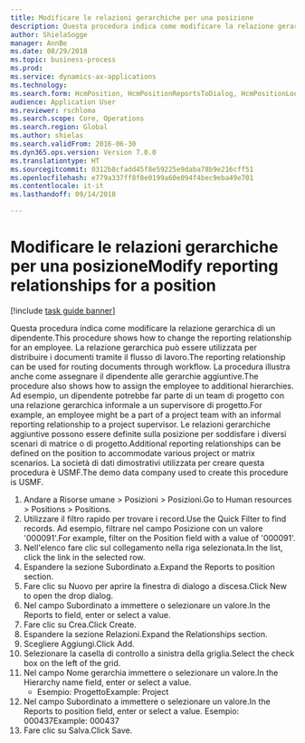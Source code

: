 ```yaml
--- 
title: Modificare le relazioni gerarchiche per una posizione
description: Questa procedura indica come modificare la relazione gerarchica di un dipendente.
author: ShielaSogge
manager: AnnBe
ms.date: 08/29/2018
ms.topic: business-process
ms.prod: 
ms.service: dynamics-ax-applications
ms.technology: 
ms.search.form: HcmPosition, HcmPositionReportsToDialog, HcmPositionLookup
audience: Application User
ms.reviewer: rschloma
ms.search.scope: Core, Operations
ms.search.region: Global
ms.author: shielas
ms.search.validFrom: 2016-06-30
ms.dyn365.ops.version: Version 7.0.0
ms.translationtype: HT
ms.sourcegitcommit: 0312b8cfadd45f8e59225e9daba78b9e216cff51
ms.openlocfilehash: e779a337ff8f8e0199a60e094f4bec9eba49e701
ms.contentlocale: it-it
ms.lasthandoff: 09/14/2018

---
```

# <a name="modify-reporting-relationships-for-a-position"></a><span data-ttu-id="e5ed7-103">Modificare le relazioni gerarchiche per una posizione</span><span class="sxs-lookup"><span data-stu-id="e5ed7-103">Modify reporting relationships for a position</span></span>

[!include [task guide banner](../../includes/task-guide-banner.md)]

<span data-ttu-id="e5ed7-104">Questa procedura indica come modificare la relazione gerarchica di un dipendente.</span><span class="sxs-lookup"><span data-stu-id="e5ed7-104">This procedure shows how to change the reporting relationship for an employee.</span></span> <span data-ttu-id="e5ed7-105">La relazione gerarchica può essere utilizzata per distribuire i documenti tramite il flusso di lavoro.</span><span class="sxs-lookup"><span data-stu-id="e5ed7-105">The reporting relationship can be used for routing documents through workflow.</span></span> <span data-ttu-id="e5ed7-106">La procedura illustra anche come assegnare il dipendente alle gerarchie aggiuntive.</span><span class="sxs-lookup"><span data-stu-id="e5ed7-106">The procedure also shows how to assign the employee to additional hierarchies.</span></span> <span data-ttu-id="e5ed7-107">Ad esempio, un dipendente potrebbe far parte di un team di progetto con una relazione gerarchica informale a un supervisore di progetto.</span><span class="sxs-lookup"><span data-stu-id="e5ed7-107">For example, an employee might be a part of a project team with an informal reporting relationship to a project supervisor.</span></span> <span data-ttu-id="e5ed7-108">Le relazioni gerarchiche aggiuntive possono essere definite sulla posizione per soddisfare i diversi scenari di matrice o di progetto.</span><span class="sxs-lookup"><span data-stu-id="e5ed7-108">Additional reporting relationships can be defined on the position to accommodate various project or matrix scenarios.</span></span> <span data-ttu-id="e5ed7-109">La società di dati dimostrativi utilizzata per creare questa procedura è USMF.</span><span class="sxs-lookup"><span data-stu-id="e5ed7-109">The demo data company used to create this procedure is USMF.</span></span>

1. <span data-ttu-id="e5ed7-110">Andare a Risorse umane > Posizioni > Posizioni.</span><span class="sxs-lookup"><span data-stu-id="e5ed7-110">Go to Human resources > Positions > Positions.</span></span>
2. <span data-ttu-id="e5ed7-111">Utilizzare il filtro rapido per trovare i record.</span><span class="sxs-lookup"><span data-stu-id="e5ed7-111">Use the Quick Filter to find records.</span></span> <span data-ttu-id="e5ed7-112">Ad esempio, filtrare nel campo Posizione con un valore '000091'.</span><span class="sxs-lookup"><span data-stu-id="e5ed7-112">For example, filter on the Position field with a value of '000091'.</span></span>
3. <span data-ttu-id="e5ed7-113">Nell'elenco fare clic sul collegamento nella riga selezionata.</span><span class="sxs-lookup"><span data-stu-id="e5ed7-113">In the list, click the link in the selected row.</span></span>
4. <span data-ttu-id="e5ed7-114">Espandere la sezione Subordinato a.</span><span class="sxs-lookup"><span data-stu-id="e5ed7-114">Expand the Reports to position section.</span></span>
5. <span data-ttu-id="e5ed7-115">Fare clic su Nuovo per aprire la finestra di dialogo a discesa.</span><span class="sxs-lookup"><span data-stu-id="e5ed7-115">Click New to open the drop dialog.</span></span>
6. <span data-ttu-id="e5ed7-116">Nel campo Subordinato a immettere o selezionare un valore.</span><span class="sxs-lookup"><span data-stu-id="e5ed7-116">In the Reports to field, enter or select a value.</span></span>
7. <span data-ttu-id="e5ed7-117">Fare clic su Crea.</span><span class="sxs-lookup"><span data-stu-id="e5ed7-117">Click Create.</span></span>
8. <span data-ttu-id="e5ed7-118">Espandere la sezione Relazioni.</span><span class="sxs-lookup"><span data-stu-id="e5ed7-118">Expand the Relationships section.</span></span>
9. <span data-ttu-id="e5ed7-119">Scegliere Aggiungi.</span><span class="sxs-lookup"><span data-stu-id="e5ed7-119">Click Add.</span></span>
10. <span data-ttu-id="e5ed7-120">Selezionare la casella di controllo a sinistra della griglia.</span><span class="sxs-lookup"><span data-stu-id="e5ed7-120">Select the check box on the left of the grid.</span></span>
11. <span data-ttu-id="e5ed7-121">Nel campo Nome gerarchia immettere o selezionare un valore.</span><span class="sxs-lookup"><span data-stu-id="e5ed7-121">In the Hierarchy name field, enter or select a value.</span></span>
    * <span data-ttu-id="e5ed7-122">Esempio: Progetto</span><span class="sxs-lookup"><span data-stu-id="e5ed7-122">Example: Project</span></span>  
12. <span data-ttu-id="e5ed7-123">Nel campo Subordinato a immettere o selezionare un valore.</span><span class="sxs-lookup"><span data-stu-id="e5ed7-123">In the Reports to position field, enter or select a value.</span></span>  <span data-ttu-id="e5ed7-124">Esempio: 000437</span><span class="sxs-lookup"><span data-stu-id="e5ed7-124">Example:  000437</span></span>
13. <span data-ttu-id="e5ed7-125">Fare clic su Salva.</span><span class="sxs-lookup"><span data-stu-id="e5ed7-125">Click Save.</span></span>


